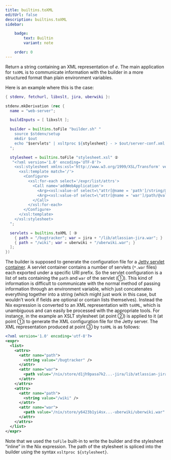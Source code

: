 ```yaml
---
title: builtins.toXML
editUrl: false
description: builtins.toXML
sidebar:

    badge:
        text: Builtin
        variant: note

    order: 0
---
```


Return a string containing an XML representation of *e*. The main
application for `toXML` is to communicate information with the
builder in a more structured format than plain environment
variables.

Here is an example where this is the case:

```nix
{ stdenv, fetchurl, libxslt, jira, uberwiki }:

stdenv.mkDerivation (rec {
  name = "web-server";

  buildInputs = [ libxslt ];

  builder = builtins.toFile "builder.sh" "
    source $stdenv/setup
    mkdir $out
    echo "$servlets" | xsltproc ${stylesheet} - > $out/server-conf.xml ①
  ";

  stylesheet = builtins.toFile "stylesheet.xsl" ②
   "<?xml version='1.0' encoding='UTF-8'?>
    <xsl:stylesheet xmlns:xsl='http://www.w3.org/1999/XSL/Transform' version='1.0'>
      <xsl:template match='/'>
        <Configure>
          <xsl:for-each select='/expr/list/attrs'>
            <Call name='addWebApplication'>
              <Arg><xsl:value-of select=\"attr[@name = 'path']/string/@value\" /></Arg>
              <Arg><xsl:value-of select=\"attr[@name = 'war']/path/@value\" /></Arg>
            </Call>
          </xsl:for-each>
        </Configure>
      </xsl:template>
    </xsl:stylesheet>
  ";

  servlets = builtins.toXML [ ③
    { path = "/bugtracker"; war = jira + "/lib/atlassian-jira.war"; }
    { path = "/wiki"; war = uberwiki + "/uberwiki.war"; }
  ];
})
```

The builder is supposed to generate the configuration file for a
[Jetty servlet container](http://jetty.mortbay.org/). A servlet
container contains a number of servlets (`*.war` files) each
exported under a specific URI prefix. So the servlet configuration
is a list of sets containing the `path` and `war` of the servlet
(①). This kind of information is difficult to communicate with the
normal method of passing information through an environment
variable, which just concatenates everything together into a
string (which might just work in this case, but wouldn’t work if
fields are optional or contain lists themselves). Instead the Nix
expression is converted to an XML representation with `toXML`,
which is unambiguous and can easily be processed with the
appropriate tools. For instance, in the example an XSLT stylesheet
(at point ②) is applied to it (at point ①) to generate the XML
configuration file for the Jetty server. The XML representation
produced at point ③ by `toXML` is as follows:

```xml
<?xml version='1.0' encoding='utf-8'?>
<expr>
  <list>
    <attrs>
      <attr name="path">
        <string value="/bugtracker" />
      </attr>
      <attr name="war">
        <path value="/nix/store/d1jh9pasa7k2...-jira/lib/atlassian-jira.war" />
      </attr>
    </attrs>
    <attrs>
      <attr name="path">
        <string value="/wiki" />
      </attr>
      <attr name="war">
        <path value="/nix/store/y6423b1yi4sx...-uberwiki/uberwiki.war" />
      </attr>
    </attrs>
  </list>
</expr>
```

Note that we used the `toFile` built-in to write the builder and
the stylesheet “inline” in the Nix expression. The path of the
stylesheet is spliced into the builder using the syntax `xsltproc
${stylesheet}`.



